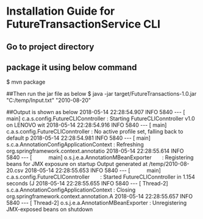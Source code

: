 # Installation Guide for FutureTransactionService CLI
## Go to project directory
## package it using below command
$ mvn package

##Then run the jar file as below
$ java -jar target/FutureTransactions-1.0.jar "C:/temp/Input.txt" "2010-08-20"


##Output is shown as below
2018-05-14 22:28:54.907  INFO 5840 --- [           main] c.a.s.config.FutureCLIConntroller        : Starting FutureCLIConntroller v1.0 on LENOVO wit
2018-05-14 22:28:54.916  INFO 5840 --- [           main] c.a.s.config.FutureCLIConntroller        : No active profile set, falling back to default p
2018-05-14 22:28:54.981  INFO 5840 --- [           main] s.c.a.AnnotationConfigApplicationContext : Refreshing org.springframework.context.annotatio
2018-05-14 22:28:55.614  INFO 5840 --- [           main] o.s.j.e.a.AnnotationMBeanExporter        : Registering beans for JMX exposure on startup
Output generated at /temp/2010-08-20.csv
2018-05-14 22:28:55.653  INFO 5840 --- [           main] c.a.s.config.FutureCLIConntroller        : Started FutureCLIConntroller in 1.154 seconds (J
2018-05-14 22:28:55.655  INFO 5840 --- [       Thread-2] s.c.a.AnnotationConfigApplicationContext : Closing org.springframework.context.annotation.A
2018-05-14 22:28:55.657  INFO 5840 --- [       Thread-2] o.s.j.e.a.AnnotationMBeanExporter        : Unregistering JMX-exposed beans on shutdown
